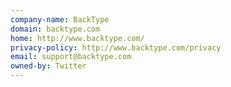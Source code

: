 ```yaml
---
company-name: BackType
domain: backtype.com
home: http://www.backtype.com/
privacy-policy: http://www.backtype.com/privacy
email: support@backtype.com
owned-by: Twitter
---
```




